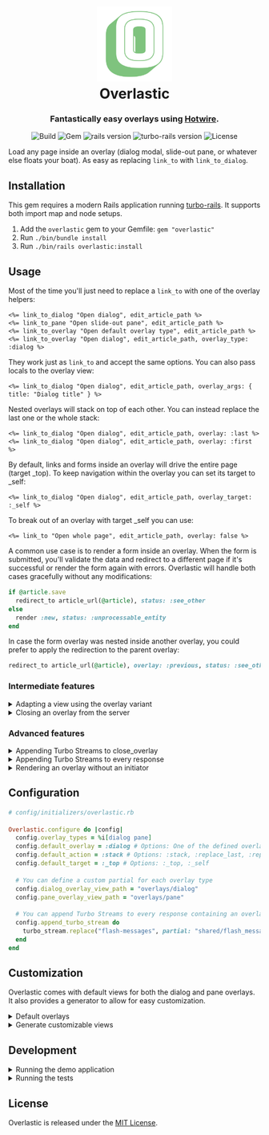 <h1 align="center">
  <br>
  <img src="assets/logo.svg" alt="Overlastic" width="150">
  <br>
  Overlastic
  <br>
</h1>

<h3 align="center">Fantastically easy overlays using <a href="https://hotwired.dev/" target="_blank">Hotwire</a>.</h3>

<p align="center">
  <img alt="Build" src="https://img.shields.io/github/workflow/status/martinzamuner/overlastic/CI">
  <img alt="Gem" src="https://img.shields.io/gem/v/overlastic">
  <img alt="rails version" src="https://img.shields.io/badge/rails-%3E%3D%206.1.0-informational">
  <img alt="turbo-rails version" src="https://img.shields.io/badge/turbo--rails-%3E%3D%201.2.0-informational">
  <img alt="License" src="https://img.shields.io/github/license/martinzamuner/overlastic">
</p>

Load any page inside an overlay (dialog modal, slide-out pane, or whatever else floats your boat). As easy as replacing `link_to` with `link_to_dialog`.


## Installation

This gem requires a modern Rails application running [turbo-rails](https://github.com/hotwired/turbo-rails). It supports both import map and node setups.

1. Add the `overlastic` gem to your Gemfile: `gem "overlastic"`
2. Run `./bin/bundle install`
3. Run `./bin/rails overlastic:install`


## Usage

Most of the time you'll just need to replace a `link_to` with one of the overlay helpers:

```erb
<%= link_to_dialog "Open dialog", edit_article_path %>
<%= link_to_pane "Open slide-out pane", edit_article_path %>
<%= link_to_overlay "Open default overlay type", edit_article_path %>
<%= link_to_overlay "Open dialog", edit_article_path, overlay_type: :dialog %>
```

They work just as `link_to` and accept the same options. You can also pass locals to the overlay view:

```erb
<%= link_to_dialog "Open dialog", edit_article_path, overlay_args: { title: "Dialog title" } %>
```

Nested overlays will stack on top of each other. You can instead replace the last one or the whole stack:

```erb
<%= link_to_dialog "Open dialog", edit_article_path, overlay: :last %>
<%= link_to_dialog "Open dialog", edit_article_path, overlay: :first %>
```

By default, links and forms inside an overlay will drive the entire page (target _top). To keep navigation within the overlay you can set its target to _self:

```erb
<%= link_to_dialog "Open dialog", edit_article_path, overlay_target: :_self %>
```

To break out of an overlay with target _self you can use:

```erb
<%= link_to "Open whole page", edit_article_path, overlay: false %>
```

A common use case is to render a form inside an overlay. When the form is submitted, you'll validate the data and redirect to a different page if it's successful or render the form again with errors. Overlastic will handle both cases gracefully without any modifications:

```rb
if @article.save
  redirect_to article_url(@article), status: :see_other
else
  render :new, status: :unprocessable_entity
end
```

In case the form overlay was nested inside another overlay, you could prefer to apply the redirection to the parent overlay:

```rb
redirect_to article_url(@article), overlay: :previous, status: :see_other
```

### Intermediate features

<details>
  <summary>Adapting a view using the overlay variant</summary><br>

  Sometimes, you may want to alter the content of a view depending on whether it's inside an overlay or not. Overlastic defines a new `:overlay` request variant that you can use to create custom views like `new.html+overlay.erb` or inside a controller like so:

  ```rb
  respond_to do |format|
    format.turbo_stream.overlay { render :custom_view }
    format.turbo_stream.any
    format.html
  end
  ```
</details>

<details>
  <summary>Closing an overlay from the server</summary><br>

  If you don't need to render any more content you can also close an overlay from the server:

  ```rb
  if request.variant.overlay?
    close_overlay
    # close_overlay :last
    # close_overlay :all
    # close_overlay :overlay2
  else
    redirect_to articles_url, status: :see_other
  end
  ```
</details>

### Advanced features

<details>
  <summary>Appending Turbo Streams to close_overlay</summary><br>

  Sometimes, you may want not only to close an overlay, but also to deliver some other page change using a Turbo Stream:

  ```rb
  close_overlay do
    turbo_stream.prepend("flash-messages", "Deleted!")
  end
  ```
</details>

<details>
  <summary>Appending Turbo Streams to every response</summary><br>

  Overlastic can be configured to append a Turbo Stream to every response that contains an overlay.
  This can be very useful for rendering flash messages:

  ```rb
  Overlastic.configure do |config|
    config.append_turbo_stream do
      turbo_stream.replace("flash-messages", partial: "shared/flash_messages")
    end
  end
  ```

  Then you'd only need to specify a flash message when closing an overlay, or redirecting to a different path:

  ```rb
  close_overlay notice: "Deleted!"

  # or

  redirect_to articles_path, notice: "Deleted!", status: :see_other
  ```
</details>

<details>
  <summary>Rendering an overlay without an initiator</summary><br>

  Overlastic extends the `render` method inside a controller to add all the same options as `link_to_overlay`. This allows you to force an action to render an overlay, even if it wasn't requested:

  ```rb
  render :new, overlay: :first, overlay_target: :_self, overlay_args: { title: "New article" }
  # render :edit, overlay: :last, overlay_type: :pane
  ```
</details>


## Configuration

```rb
# config/initializers/overlastic.rb

Overlastic.configure do |config|
  config.overlay_types = %i[dialog pane]
  config.default_overlay = :dialog # Options: One of the defined overlay types
  config.default_action = :stack # Options: :stack, :replace_last, :replace_all
  config.default_target = :_top # Options: :_top, :_self

  # You can define a custom partial for each overlay type
  config.dialog_overlay_view_path = "overlays/dialog"
  config.pane_overlay_view_path = "overlays/pane"

  # You can append Turbo Streams to every response containing an overlay
  config.append_turbo_stream do
    turbo_stream.replace("flash-messages", partial: "shared/flash_messages")
  end
end
```


## Customization

Overlastic comes with default views for both the dialog and pane overlays. It also provides a generator to allow for easy customization.

<details>
  <summary>Default overlays</summary><br>

  <img src="assets/dialog.png?sanitize=true" width="600" alt="Dialog">

  <br>

  <img src="assets/pane.png?sanitize=true" width="600" alt="Dialog">
</details>

<details>
  <summary>Generate customizable views</summary><br>

  ```sh
    # Available options: inline, tailwind
    ./bin/rails generate overlastic:views --css tailwind
  ```
</details>


## Development

<details>
  <summary>Running the demo application</summary><br>

  - First you need to install dependencies with `bundle && yarn && yarn build`
  - Then you need to setup the DB with `./bin/rails db:migrate`
  - Lastly you can run the demo app with `./bin/rails server --port 3000`
</details>

<details>
  <summary>Running the tests</summary><br>

  - You can run the whole suite with `./bin/test`
</details>


## License

Overlastic is released under the [MIT License](https://opensource.org/licenses/MIT).
